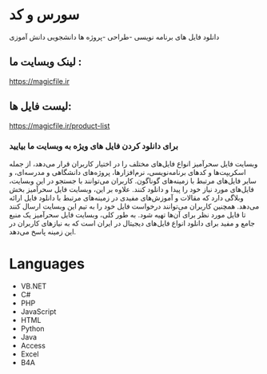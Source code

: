 # سورس و کد
دانلود فایل های برنامه نویسی -طراحی -پروژه ها دانشجویی دانش آموزی

## لینک وبسایت ما :
https://magicfile.ir


## لیست فایل ها:
https://magicfile.ir/product-list


### برای دانلود کردن فایل های ویژه به وبسایت ما بیایید
وبسایت فایل سحرآمیز انواع فایل‌های مختلف را در اختیار کاربران قرار می‌دهد، از جمله اسکریپت‌ها و کدهای برنامه‌نویسی، نرم‌افزارها، پروژه‌های دانشگاهی و مدرسه‌ای، و سایر فایل‌های مرتبط با زمینه‌های گوناگون. کاربران می‌توانند با جستجو در این وبسایت، فایل‌های مورد نیاز خود را پیدا و دانلود کنند.
علاوه بر این، وبسایت فایل سحرآمیز بخش وبلاگی دارد که مقالات و آموزش‌های مفیدی در زمینه‌های مرتبط با دانلود فایل ارائه می‌دهد. همچنین کاربران می‌توانند درخواست فایل خود را به تیم این وبسایت ارسال کنند تا فایل مورد نظر برای آن‌ها تهیه شود.
به طور کلی، وبسایت فایل سحرآمیز یک منبع جامع و مفید برای دانلود انواع فایل‌های دیجیتال در ایران است که به نیازهای کاربران در این زمینه پاسخ می‌دهد.


# Languages
- VB.NET
- C#
- PHP
- JavaScript 
- HTML
- Python
- Java
- Access
- Excel
- B4A
